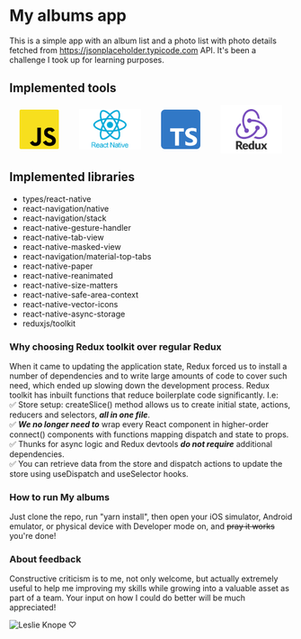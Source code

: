 # My albums app

This is a simple app with an album list and a photo list with photo details fetched from https://jsonplaceholder.typicode.com API. It's been a challenge I took up for learning purposes.

## Implemented tools

<p style="display: flex; justify-content: space-around; align-items: center">
<img src="/assets/images/JS_logo.png" width="70" alt="Javascript logo"/>
<img src="/assets/images/RN_logo.webp" width="110" alt="React Native logo"/>
<img src="/assets/images/TS_logo.png" width="70" alt="Typescript logo"/>
<img src="/assets/images/Redux_logo.jpeg" width="110" alt="Redux logo"/>
</p>

## Implemented libraries

- types/react-native
- react-navigation/native
- react-navigation/stack
- react-native-gesture-handler
- react-native-tab-view
- react-native-masked-view
- react-navigation/material-top-tabs
- react-native-paper
- react-native-reanimated
- react-native-size-matters
- react-native-safe-area-context
- react-native-vector-icons
- react-native-async-storage
- reduxjs/toolkit

### Why choosing Redux toolkit over regular Redux

When it came to updating the application state, Redux forced us to install a number of dependencies and to write large amounts of code to cover such need, which ended up slowing down the development process.
Redux toolkit has inbuilt functions that reduce boilerplate code significantly. I.e:
<br />
✅ Store setup: createSlice() method allows us to create initial state, actions, reducers and selectors, **_all in one file_**.
<br />
✅ **_We no longer need to_** wrap every React component in higher-order connect() components with functions mapping dispatch and state to props.
<br />
✅ Thunks for async logic and Redux devtools **_do not require_** additional dependencies.
<br />
✅ You can retrieve data from the store and dispatch actions to update the store using useDispatch and useSelector hooks.

### How to run My albums

Just clone the repo, run "yarn install", then open your iOS simulator, Android emulator, or physical device with Developer mode on, and ~~pray it works~~ you're done!

### About feedback

Constructive criticism is to me, not only welcome, but actually extremely useful to help me improving my skills while growing into a valuable asset as part of a team. Your input on how I could do better will be much appreciated!

![Leslie Knope ♡](https://i.pinimg.com/originals/cd/d9/72/cdd972305bd6a8af24ca7cd26e375d59.gif)
